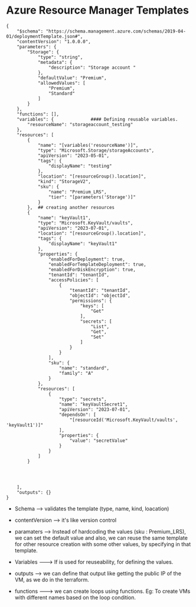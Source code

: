 # Azure Resource Manager Templates

```
{
    "$schema": "https://schema.management.azure.com/schemas/2019-04-01/deploymentTemplate.json#",
    "contentVersion": "1.0.0.0",
    "parameters": {
        "Storage": {
            "type": "string",
            "metadata": {
                "description": "Storage account "
            },
            "defaultValue": "Premium",
            "allowedValues": [
                "Premium",
                "Standard"
            ]
        }
    },
    "functions": [],
    "variables": {              #### Defining reusable variables. 
        "resourceName": "storageaccount_testing"
    },
    "resources": [
        {
            "name": "[variables('resourceName')]",
            "type": "Microsoft.Storage/storageAccounts",
            "apiVersion": "2023-05-01",
            "tags": {
                "displayName": "testing"
            },
            "location": "[resourceGroup().location]",
            "kind": "StorageV2",
            "sku": {
                "name": "Premium_LRS",
                "tier": "[parameters('Storage')]"
            }
        },  ## creating another resources
        {
            "name": "keyVault1",
            "type": "Microsoft.KeyVault/vaults",
            "apiVersion": "2023-07-01",
            "location": "[resourceGroup().location]",
            "tags": {
                "displayName": "keyVault1"
            },
            "properties": {
                "enabledForDeployment": true,
                "enabledForTemplateDeployment": true,
                "enabledForDiskEncryption": true,
                "tenantId": "tenantId",
                "accessPolicies": [
                    {
                        "tenantId": "tenantId",
                        "objectId": "objectId",
                        "permissions": {
                            "keys": [
                                "Get"
                            ],
                            "secrets": [
                                "List",
                                "Get",
                                "Set"
                            ]
                        }
                    }
                ],
                "sku": {
                    "name": "standard",
                    "family": "A"
                }
            },
            "resources": [
                {
                    "type": "secrets",
                    "name": "keyVaultSecret1",
                    "apiVersion": "2023-07-01",
                    "dependsOn": [
                        "[resourceId('Microsoft.KeyVault/vaults', 'keyVault1')]"
                    ],
                    "properties": {
                        "value": "secretValue"
                    }
                }
            ]
        } 
    

    

    ],
    "outputs": {}
}

```
* Schema  -->  validates the template (type, name, kind, loacation)
* contentVersion  --> it's like version control
* paramaters --> Instead of hardcoding the values (sku : Premium_LRS), we can set the default value and also, we can reuse the same template for other resource creation with some other values, by specifying in that template.

* Variables  ---> If is used for reuseability, for defining the values.
* outputs --> we can define that output like getting the public IP of the VM, as we do in the terraform.
* functions --->  we can create loops using functions. Eg: To create VMs with different names based on the loop condition.
